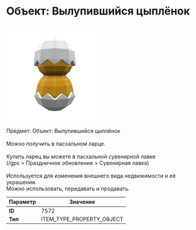 # Объект: Вылупившийся цыплёнок

![Item Image](../img/7572.webp?raw=true)

Предмет: Объект: Вылупившийся цыплёнок<br><br>Можно получить в пасхальном ларце.<br><br>Купить ларец вы можете в пасхальной сувенирной лавке<br>(/gps > Праздничное обновление > Сувенирная лавка)<br><br>Используется для изменения внешнего вида недвижимости и её украшения.<br>Можно использовать, передавать и продавать.


| Параметр | Значение |
|----------|----------|
| **ID** | 7572 |
| **Тип** | ITEM_TYPE_PROPERTY_OBJECT |

